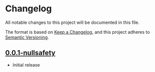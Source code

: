 # Changelog

All notable changes to this project will be documented in this file.

The format is based on [Keep a Changelog], and this project adheres to [Semantic Versioning].

## [0.0.1-nullsafety]

- Initial release

[0.0.1-nullsafety]: https://github.com/shortcake-dev/shortcake-api-dart/commits/main

[Keep a Changelog]: https://keepachangelog.com/en/1.0.0/
[Semantic Versioning]: https://semver.org/spec/v2.0.0.html

